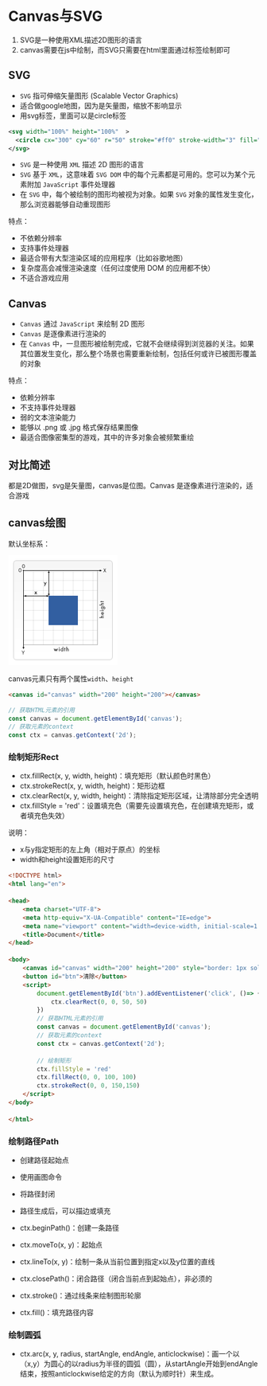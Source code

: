 
# Canvas与SVG

1. SVG是一种使用XML描述2D图形的语言
2. canvas需要在js中绘制，而SVG只需要在html里面通过标签绘制即可

## SVG

- `SVG` 指可伸缩矢量图形 (Scalable Vector Graphics)
- 适合做google地图，因为是矢量图，缩放不影响显示
- 用svg标签，里面可以是circle标签

```xml
<svg width="100%" height="100%"  >
  <circle cx="300" cy="60" r="50" stroke="#ff0" stroke-width="3" fill="red" />
</svg>
```

- `SVG` 是一种使用 `XML` 描述 2D 图形的语言
- `SVG` 基于 `XML`，这意味着 `SVG DOM` 中的每个元素都是可用的。您可以为某个元素附加 `JavaScript` 事件处理器
- 在 `SVG` 中，每个被绘制的图形均被视为对象。如果 `SVG` 对象的属性发生变化，那么浏览器能够自动重现图形

特点：

- 不依赖分辨率
- 支持事件处理器
- 最适合带有大型渲染区域的应用程序（比如谷歌地图）
- 复杂度高会减慢渲染速度（任何过度使用 DOM 的应用都不快）
- 不适合游戏应用

## Canvas

- `Canvas` 通过 `JavaScript` 来绘制 2D 图形
- `Canvas` 是逐像素进行渲染的
- 在 `Canvas` 中，一旦图形被绘制完成，它就不会继续得到浏览器的关注。如果其位置发生变化，那么整个场景也需要重新绘制，包括任何或许已被图形覆盖的对象

特点：

- 依赖分辨率
- 不支持事件处理器
- 弱的文本渲染能力
- 能够以 .png 或 .jpg 格式保存结果图像
- 最适合图像密集型的游戏，其中的许多对象会被频繁重绘

## 对比简述

都是2D做图，svg是矢量图，canvas是位图。Canvas 是逐像素进行渲染的，适合游戏

## canvas绘图

默认坐标系：

![Canvas_default_grid](./images/Canvas_default_grid.png)

canvas元素只有两个属性`width`、`height`

```html
<canvas id="canvas" width="200" height="200"></canvas>
```

```js
// 获取HTML元素的引用
const canvas = document.getElementById('canvas');
// 获取元素的context
const ctx = canvas.getContext('2d');
```

### 绘制矩形Rect

- ctx.fillRect(x, y, width, height)：填充矩形（默认颜色时黑色）
- ctx.strokeRect(x, y, width, height)：矩形边框
- ctx.clearRect(x, y, width, height)：清除指定矩形区域，让清除部分完全透明
- ctx.fillStyle = 'red'：设置填充色（需要先设置填充色，在创建填充矩形，或者填充色失效）

说明：
- x与y指定矩形的左上角（相对于原点）的坐标
- width和height设置矩形的尺寸

```html
<!DOCTYPE html>
<html lang="en">

<head>
    <meta charset="UTF-8">
    <meta http-equiv="X-UA-Compatible" content="IE=edge">
    <meta name="viewport" content="width=device-width, initial-scale=1.0">
    <title>Document</title>
</head>

<body>
    <canvas id="canvas" width="200" height="200" style="border: 1px solid #999;"></canvas>
    <button id="btn">清除</button>
    <script>
        document.getElementById('btn').addEventListener('click', ()=> {
            ctx.clearRect(0, 0, 50, 50)
        })
        // 获取HTML元素的引用
        const canvas = document.getElementById('canvas');
        // 获取元素的context
        const ctx = canvas.getContext('2d');

        // 绘制矩形
        ctx.fillStyle = 'red'
        ctx.fillRect(0, 0, 100, 100)
        ctx.strokeRect(0, 0, 150,150)
    </script>
</body>

</html>
```

### 绘制路径Path

- 创建路径起始点
- 使用画图命令
- 将路径封闭
- 路径生成后，可以描边或填充

- ctx.beginPath()：创建一条路径
- ctx.moveTo(x, y)：起始点
- ctx.lineTo(x, y)：绘制一条从当前位置到指定x以及y位置的直线
- ctx.closePath()：闭合路径（闭合当前点到起始点），非必须的
- ctx.stroke()：通过线条来绘制图形轮廓
- ctx.fill()：填充路径内容

### 绘制圆弧

- ctx.arc(x, y, radius, startAngle, endAngle, anticlockwise)：画一个以（x,y）为圆心的以radius为半径的圆弧（圆），从startAngle开始到endAngle结束，按照anticlockwise给定的方向（默认为顺时针）来生成。